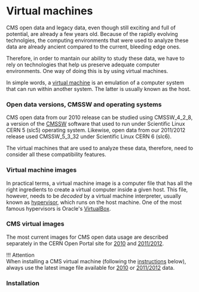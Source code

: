# Virtual machines

  CMS open data and legacy data, even though still exciting and full of potential, are already a few years old.  Because of the rapidly evolving technolgies, the computing environments that were used to analyze these data are already ancient compared to the current, bleeding edge ones.  

Therefore, in order to mantain our ability to study these data, we have to rely on technologies that help us preserve adequate computer environments.  One way of doing this is by using virtual machines.

In simple words, a [virtual machine](https://en.wikipedia.org/wiki/Virtual_machine) is an emulation of a computer system that can run within another system.  The latter is usually known as the host.

### Open data versions, CMSSW and operating systems

CMS open data from our 2010 release can be studied using CMSSW_4_2_8, a version of the [CMSSW](https://cms-opendata-guide.web.cern.ch/#cmssw) software that used to run under Scientific Linux CERN 5 (slc5) operating system.  Likewise, open data from our 2011/2012 release used CMSSW_5_3_32 under Scientific Linux CERN 6 (slc6). 

The virtual machines that are used to analyze these data, therefore, need to consider all these compatibility features. 

### Virtual machine images

In practical terms, a virtual machine image is a computer file that has all the right ingredients to create a virtual computer inside a given host.  This file, however, needs to be *decoded* by a virtual machine interpreter, usually known as [hypervisor](https://en.wikipedia.org/wiki/Hypervisor), which runs on the host machine.  One of the most famous hypervisors is Oracle's [VirtualBox](https://en.wikipedia.org/wiki/VirtualBox).

### CMS virtual images

The most current images for CMS open data usage are described separately in the CERN Open Portal site for [2010](http://opendata.cern.ch/record/250) and [2011/2012](http://opendata.cern.ch/record/252).

!!! Attention   
    When installing a CMS virtual machine (following the [instructions](#installation) below), always use the latest image file available for [2010](http://opendata.cern.ch/record/250) or [2011/2012](http://opendata.cern.ch/record/252) data.

### Installation



